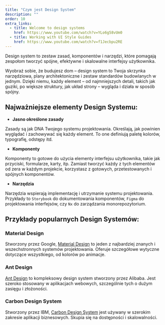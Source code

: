 ```yaml
---
title: "Czym jest Design System"
description: ""
order: 10
extra_links:
  - title: Welcome to design systems
    href: https://www.youtube.com/watch?v=YLo6g58vUm0
  - title: Working with UI Style Guides
    href: https://www.youtube.com/watch?v=f1Jecbpu2RE
---
```


Design system to zestaw zasad, komponentów i narzędzi, które pomagają zespołom tworzyć spójne, efektywne i skalowalne interfejsy użytkownika.

Wyobraź sobie, że budujesz dom – design system to Twoja skrzynka narzędziowa, plany architektoniczne i zestaw standardów budowlanych w jednym. Dzięki niemu, każdy element – od najmniejszych detali, takich jak guziki, po większe struktury, jak układ strony – wygląda i działa w sposób spójny.

## Najważniejsze elementy Design Systemu:

- **Jasno określone zasady**

Zasady są jak DNA Twojego systemu projektowania. Określają, jak powinien wyglądać i zachowywać się każdy element. To one definiują paletę kolorów, typografię, odstępy itd.

- **Komponenty**

Komponenty to gotowe do użycia elementy interfejsu użytkownika, takie jak przyciski, formularze, karty, itp. Zamiast tworzyć każdy z tych elementów od zera w każdym projekcie, korzystasz z gotowych, przetestowanych i spójnych komponentów.

- **Narzędzia**

Narzędzia wspierają implementację i utrzymanie systemu projektowania. Przykłady to `Storybook` do dokumentowania komponentów, `Figma` do projektowania interfejsów, czy `Nx` do zarządzania monorepozytorium.

## Przykłady popularnych Design Systemów:

### Material Design

Stworzony przez Google, [Material Design](https://m3.material.io/) to jeden z najbardziej znanych i wszechstronnych systemów projektowania. Oferuje szczegółowe wytyczne dotyczące wszystkiego, od kolorów po animacje.

### Ant Design

[Ant Design](https://ant.design/) to kompleksowy design system stworzony przez Alibaba. Jest szeroko stosowany w aplikacjach webowych, szczególnie tych o dużym zasięgu i złożoności.

### Carbon Design System

Stworzony przez IBM, [Carbon Design System](https://carbondesignsystem.com/) jest używany w szerokim zakresie aplikacji biznesowych. Skupia się na dostępności i skalowalności.
